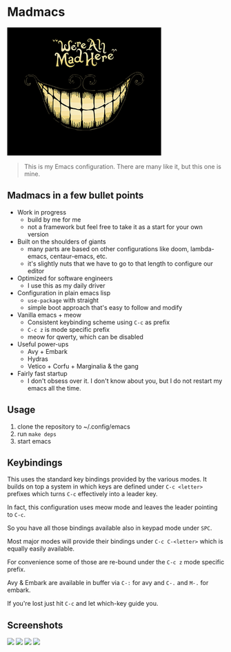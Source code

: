 # Madmacs

![img](assets/logo.png)

> This is my Emacs configuration. There are many like it, but this one is mine.

## Madmacs in a few bullet points 
* Work in progress
  * build by me for me
  * not a framework but feel free to take it as a start for your own version
* Built on the shoulders of giants
  * many parts are based on other configurations like doom, lambda-emacs, centaur-emacs, etc.
  * it's slightly nuts that we have to go to that length to configure our editor 
* Optimized for software engineers
  * I use this as my daily driver 
* Configuration in plain emacs lisp
  * `use-package` with straight
  * simple boot approach that's easy to follow and modify
* Vanilla emacs + meow
  * Consistent keybinding scheme using `C-c` as prefix
  * `C-c z` is mode specific prefix
  * meow for qwerty, which can be disabled
* Useful power-ups
  * Avy + Embark
  * Hydras
  * Vetico + Corfu + Marginalia & the gang 
* Fairly fast startup
  * I don't obsess over it. I don't know about you, but I do not restart my emacs all the time.
  

## Usage 

1. clone the repository to ~/.config/emacs
2. run `make deps`
3. start emacs 

## Keybindings

This uses the standard key bindings provided by the various modes.
It builds on top a system in which keys are defined under `C-c <letter>` prefixes which turns `C-c` effectively into a leader key.

In fact, this configuration uses meow mode and leaves the leader pointing to `C-c`.

So you have all those bindings available also in keypad mode under `SPC`.

Most major modes will provide their bindings under `C-c C-<letter>` which is equally easily available.

For convenience some of those are re-bound under the `C-c z` mode specific prefix.

Avy & Embark are available in buffer via `C-:` for avy and `C-.` and `M-.` for embark.

If you're lost just hit `C-c` and let which-key guide you.

## Screenshots
<img src="https://github.com/certainty/madmacs/assets/338957/a92272e3-48dd-4744-9896-647dee8da232" width=400px>

<img src="https://github.com/certainty/madmacs/assets/338957/c39f4c50-7cc7-4948-9066-615413ec2f4c" width=400px>

<img src="https://github.com/certainty/madmacs/assets/338957/93123f71-eb3a-4bc5-9d76-ffa450040858" width=400px>

<img src="https://github.com/certainty/madmacs/assets/338957/478b536b-28c6-4572-a203-5aa9f7bf030b" width=400px>



